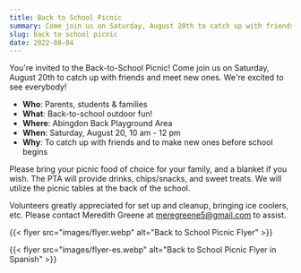 ```yaml
--- 
title: Back to School Picnic
summary: Come join us on Saturday, August 20th to catch up with friends and meet new ones!
slug: back to school picnic
date: 2022-08-04
---
```


You're invited to the Back-to-School Picnic! Come join us on Saturday, August 20th to catch up with friends and meet new ones.  We're excited to see everybody!

- **Who**: Parents, students & families
- **What**: Back-to-school outdoor fun!
- **Where**: Abingdon Back Playground Area
- **When**: Saturday, August 20, 10 am - 12 pm
- **Why**: To catch up with friends and to make new ones before school begins

Please bring your picnic food of choice for your family, and a blanket if you wish. The PTA will provide drinks, chips/snacks, and sweet treats. We will utilize the picnic tables at the back of the school.

Volunteers greatly appreciated for set up and cleanup, bringing ice coolers, etc. Please contact Meredith Greene at meregreene5@gmail.com to assist.

{{< flyer src="images/flyer.webp" alt="Back to School Picnic Flyer" >}}

{{< flyer src="images/flyer-es.webp" alt="Back to School Picnic Flyer in Spanish" >}}